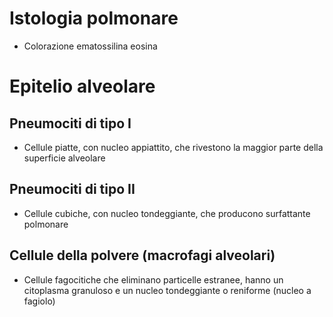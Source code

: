 # Istologia polmonare

- Colorazione ematossilina eosina

# Epitelio alveolare

## Pneumociti di tipo I

- Cellule piatte, con nucleo appiattito, che rivestono la maggior parte della superficie alveolare

## Pneumociti di tipo II

- Cellule cubiche, con nucleo tondeggiante, che producono surfattante polmonare

## Cellule della polvere (macrofagi alveolari)

- Cellule fagocitiche che eliminano particelle estranee,
  hanno un citoplasma granuloso e un nucleo tondeggiante o reniforme (nucleo a fagiolo)
